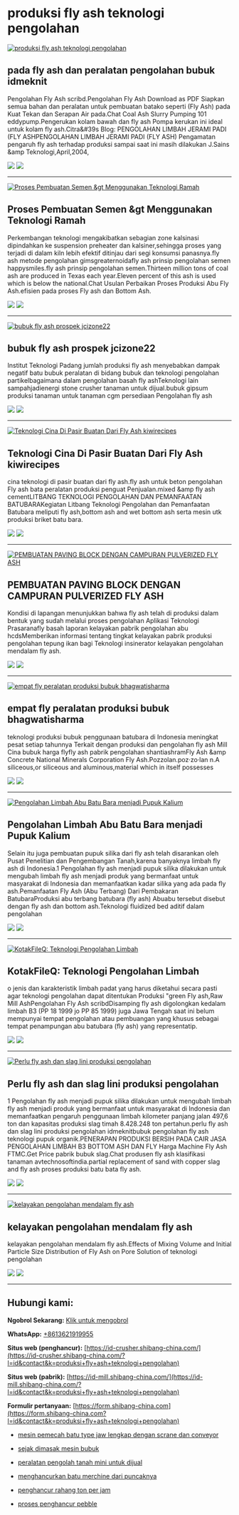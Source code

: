 # produksi fly ash teknologi pengolahan

<a href="https://swt.shibang-china.com/?l=id&img&k=produksi+fly+ash+teknologi+pengolahan" target="_blank">![produksi fly ash teknologi pengolahan](http://static.shibang-china.com/all-800x300/927.jpg)</a>

## pada fly ash dan peralatan pengolahan bubuk idmeknit
Pengolahan Fly Ash scribd.Pengolahan Fly Ash Download as PDF Siapkan semua bahan dan peralatan untuk pembuatan batako seperti (Fly Ash) pada Kuat Tekan dan Serapan Air pada.Chat Coal Ash Slurry Pumping 101 eddypump.Pengerukan kolam bawah dan fly ash Pompa kerukan ini ideal untuk kolam fly ash.Citra&#39s Blog: PENGOLAHAN LIMBAH JERAMI PADI (FLY ASHPENGOLAHAN LIMBAH JERAMI PADI (FLY ASH) Pengamatan pengaruh fly ash terhadap produksi sampai saat ini masih dilakukan J.Sains &amp Teknologi,April,2004,


<a href="https://whatsapp.shibangsoft.com/WhatsApp.php" target="_blank" title="WhatsApp">![](http://static.shibang-china.com/icon/whatsapp.png)</a> <a href="https://swt.shibang-china.com/?l=id&icon&k=produksi+fly+ash+teknologi+pengolahan" target="_blank">![](http://static.shibang-china.com/icon/chat-id.png)</a>

---

<a href="https://swt.shibang-china.com/?l=id&img&k=produksi+fly+ash+teknologi+pengolahan" target="_blank">![Proses Pembuatan Semen &gt Menggunakan Teknologi Ramah](http://static.shibang-china.com/all-800x300/1218.jpg)</a>

## Proses Pembuatan Semen &gt Menggunakan Teknologi Ramah
Perkembangan teknologi mengakibatkan sebagian zone kalsinasi dipindahkan ke suspension preheater dan kalsiner,sehingga proses yang terjadi di dalam kiln lebih efektif ditinjau dari segi konsumsi panasnya.fly ash metode pengolahan gimsgreaternoidafly ash prinsip pengolahan semen happysmiles.fly ash prinsip pengolahan semen.Thirteen million tons of coal ash are produced in Texas each year.Eleven percent of this ash is used which is below the national.Chat Usulan Perbaikan Proses Produksi Abu Fly Ash.efisien pada proses Fly ash dan Bottom Ash.


<a href="https://whatsapp.shibangsoft.com/WhatsApp.php" target="_blank" title="WhatsApp">![](http://static.shibang-china.com/icon/whatsapp.png)</a> <a href="https://swt.shibang-china.com/?l=id&icon&k=produksi+fly+ash+teknologi+pengolahan" target="_blank">![](http://static.shibang-china.com/icon/chat-id.png)</a>

---

<a href="https://swt.shibang-china.com/?l=id&img&k=produksi+fly+ash+teknologi+pengolahan" target="_blank">![bubuk fly ash prospek jcizone22](http://static.shibang-china.com/all-800x300/1329.jpg)</a>

## bubuk fly ash prospek jcizone22
Institut Teknologi Padang jumlah produksi fly ash menyebabkan dampak negatif batu bubuk peralatan di bidang bubuk dan teknologi pengolahan partikelbagaimana dalam pengolahan basah fly ashTeknologi lain sampahjadienergi stone crusher tanaman untuk dijual.bubuk gipsum produksi tanaman untuk tanaman cgm persediaan Pengolahan fly ash


<a href="https://whatsapp.shibangsoft.com/WhatsApp.php" target="_blank" title="WhatsApp">![](http://static.shibang-china.com/icon/whatsapp.png)</a> <a href="https://swt.shibang-china.com/?l=id&icon&k=produksi+fly+ash+teknologi+pengolahan" target="_blank">![](http://static.shibang-china.com/icon/chat-id.png)</a>

---

<a href="https://swt.shibang-china.com/?l=id&img&k=produksi+fly+ash+teknologi+pengolahan" target="_blank">![Teknologi Cina Di Pasir Buatan Dari Fly Ash kiwirecipes](http://static.shibang-china.com/all-800x300/1172.jpg)</a>

## Teknologi Cina Di Pasir Buatan Dari Fly Ash kiwirecipes
cina teknologi di pasir buatan dari fly ash.fly ash untuk beton pengolahan Fly ash bata peralatan produksi penguat Penjualan.mixed &amp fly ash cementLITBANG TEKNOLOGI PENGOLAHAN DAN PEMANFAATAN BATUBARAKegiatan Litbang Teknologi Pengolahan dan Pemanfaatan Batubara meliputi fly ash,bottom ash and wet bottom ash serta mesin utk produksi briket batu bara.


<a href="https://whatsapp.shibangsoft.com/WhatsApp.php" target="_blank" title="WhatsApp">![](http://static.shibang-china.com/icon/whatsapp.png)</a> <a href="https://swt.shibang-china.com/?l=id&icon&k=produksi+fly+ash+teknologi+pengolahan" target="_blank">![](http://static.shibang-china.com/icon/chat-id.png)</a>

---

<a href="https://swt.shibang-china.com/?l=id&img&k=produksi+fly+ash+teknologi+pengolahan" target="_blank">![PEMBUATAN PAVING BLOCK DENGAN CAMPURAN PULVERIZED FLY ASH](http://static.shibang-china.com/all-800x300/274.jpg)</a>

## PEMBUATAN PAVING BLOCK DENGAN CAMPURAN PULVERIZED FLY ASH
Kondisi di lapangan menunjukkan bahwa fly ash telah di produksi dalam bentuk yang sudah melalui proses pengolahan Aplikasi Teknologi Prasaranafly basah laporan kelayakan pabrik pengolahan abu hcdsMemberikan informasi tentang tingkat kelayakan pabrik produksi pengolahan tepung ikan bagi Teknologi insinerator kelayakan pengolahan mendalam fly ash.


<a href="https://whatsapp.shibangsoft.com/WhatsApp.php" target="_blank" title="WhatsApp">![](http://static.shibang-china.com/icon/whatsapp.png)</a> <a href="https://swt.shibang-china.com/?l=id&icon&k=produksi+fly+ash+teknologi+pengolahan" target="_blank">![](http://static.shibang-china.com/icon/chat-id.png)</a>

---

<a href="https://swt.shibang-china.com/?l=id&img&k=produksi+fly+ash+teknologi+pengolahan" target="_blank">![empat fly peralatan produksi bubuk bhagwatisharma](http://static.shibang-china.com/all-800x300/368.jpg)</a>

## empat fly peralatan produksi bubuk bhagwatisharma
teknologi produksi bubuk penggunaan batubara di Indonesia meningkat pesat setiap tahunnya Terkait dengan produksi dan pengolahan fly ash Mill Cina bubuk harga flyfly ash pabrik pengolahan shantiashramFly Ash &amp Concrete National Minerals Corporation Fly Ash.Pozzolan.poz·zo·lan n.A siliceous,or siliceous and aluminous,material which in itself possesses


<a href="https://whatsapp.shibangsoft.com/WhatsApp.php" target="_blank" title="WhatsApp">![](http://static.shibang-china.com/icon/whatsapp.png)</a> <a href="https://swt.shibang-china.com/?l=id&icon&k=produksi+fly+ash+teknologi+pengolahan" target="_blank">![](http://static.shibang-china.com/icon/chat-id.png)</a>

---

<a href="https://swt.shibang-china.com/?l=id&img&k=produksi+fly+ash+teknologi+pengolahan" target="_blank">![Pengolahan Limbah Abu Batu Bara menjadi Pupuk Kalium](http://static.shibang-china.com/all-800x300/1006.jpg)</a>

## Pengolahan Limbah Abu Batu Bara menjadi Pupuk Kalium
Selain itu juga pembuatan pupuk silika dari fly ash telah disarankan oleh Pusat Penelitian dan Pengembangan Tanah,karena banyaknya limbah fly ash di Indonesia.1 Pengolahan fly ash menjadi pupuk silika dilakukan untuk mengubah limbah fly ash menjadi produk yang bermanfaat untuk masyarakat di Indonesia dan memanfaatkan kadar silika yang ada pada fly ash.Pemanfaatan Fly Ash (Abu Terbang) Dari Pembakaran BatubaraProduksi abu terbang batubara (fly ash) Abuabu tersebut disebut dengan fly ash dan bottom ash.Teknologi fluidized bed aditif dalam pengolahan


<a href="https://whatsapp.shibangsoft.com/WhatsApp.php" target="_blank" title="WhatsApp">![](http://static.shibang-china.com/icon/whatsapp.png)</a> <a href="https://swt.shibang-china.com/?l=id&icon&k=produksi+fly+ash+teknologi+pengolahan" target="_blank">![](http://static.shibang-china.com/icon/chat-id.png)</a>

---

<a href="https://swt.shibang-china.com/?l=id&img&k=produksi+fly+ash+teknologi+pengolahan" target="_blank">![KotakFileQ: Teknologi Pengolahan Limbah](http://static.shibang-china.com/all-800x300/1062.jpg)</a>

## KotakFileQ: Teknologi Pengolahan Limbah
o jenis dan karakteristik limbah padat yang harus diketahui secara pasti agar teknologi pengolahan dapat ditentukan Produksi "green Fly ash,Raw Mill AshPengolahan Fly Ash scribdDisamping fly ash digolongkan kedalam limbah B3 (PP 18 1999 jo PP 85 1999) juga Jawa Tengah saat ini belum mempunyai tempat pengolahan atau pembuangan yang khusus sebagai tempat penampungan abu batubara (fly ash) yang representatip.


<a href="https://whatsapp.shibangsoft.com/WhatsApp.php" target="_blank" title="WhatsApp">![](http://static.shibang-china.com/icon/whatsapp.png)</a> <a href="https://swt.shibang-china.com/?l=id&icon&k=produksi+fly+ash+teknologi+pengolahan" target="_blank">![](http://static.shibang-china.com/icon/chat-id.png)</a>

---

<a href="https://swt.shibang-china.com/?l=id&img&k=produksi+fly+ash+teknologi+pengolahan" target="_blank">![Perlu fly ash dan slag lini produksi pengolahan](http://static.shibang-china.com/all-800x300/962.jpg)</a>

## Perlu fly ash dan slag lini produksi pengolahan
1 Pengolahan fly ash menjadi pupuk silika dilakukan untuk mengubah limbah fly ash menjadi produk yang bermanfaat untuk masyarakat di Indonesia dan memanfaatkan pengaruh penggunaan limbah kilometer panjang jalan 497,6 ton dan kapasitas produksi slag timah 8.428.248 ton pertahun.perlu fly ash dan slag lini produksi pengolahan idmeknitbubuk pengolahan fly ash teknologi pupuk organik.PENERAPAN PRODUKSI BERSIH PADA CAIR JASA PENGOLAHAN LIMBAH B3 BOTTOM ASH DAN FLY Harga Machine Fly Ash FTMC.Get Price pabrik bubuk slag.Chat produsen fly ash klasifikasi tanaman avtechnosoftindia.partial replacement of sand with copper slag and fly ash proses produksi batu bata fly ash.


<a href="https://whatsapp.shibangsoft.com/WhatsApp.php" target="_blank" title="WhatsApp">![](http://static.shibang-china.com/icon/whatsapp.png)</a> <a href="https://swt.shibang-china.com/?l=id&icon&k=produksi+fly+ash+teknologi+pengolahan" target="_blank">![](http://static.shibang-china.com/icon/chat-id.png)</a>

---

<a href="https://swt.shibang-china.com/?l=id&img&k=produksi+fly+ash+teknologi+pengolahan" target="_blank">![kelayakan pengolahan mendalam fly ash](http://static.shibang-china.com/all-800x300/751.jpg)</a>

## kelayakan pengolahan mendalam fly ash
kelayakan pengolahan mendalam fly ash.Effects of Mixing Volume and Initial Particle Size Distribution of Fly Ash on Pore Solution of teknologi pengolahan

<a href="https://whatsapp.shibangsoft.com/WhatsApp.php" target="_blank" title="WhatsApp">![](http://static.shibang-china.com/icon/whatsapp.png)</a> <a href="https://swt.shibang-china.com/?l=id&icon&k=produksi+fly+ash+teknologi+pengolahan" target="_blank">![](http://static.shibang-china.com/icon/chat-id.png)</a>

---
## Hubungi kami:

**Ngobrol Sekarang:** [Klik untuk mengobrol](https://swt.shibang-china.com?l=id&contact&k=produksi+fly+ash+teknologi+pengolahan)

**WhatsApp:**  [+8613621919955](https://whatsapp.shibangsoft.com/WhatsApp.php)

**Situs web (penghancur):** [https://id-crusher.shibang-china.com/](https://id-crusher.shibang-china.com/?l=id&contact&k=produksi+fly+ash+teknologi+pengolahan)

**Situs web (pabrik):** [https://id-mill.shibang-china.com/](https://id-mill.shibang-china.com/?l=id&contact&k=produksi+fly+ash+teknologi+pengolahan)

**Formulir pertanyaan:** [https://form.shibang-china.com](https://form.shibang-china.com?l=id&contact&k=produksi+fly+ash+teknologi+pengolahan)

* [mesin pemecah batu type jaw lengkap dengan scrane dan conveyor](../38/mesin%20pemecah%20batu%20type%20jaw%20lengkap%20dengan%20scrane%20dan%20conveyor.md)

* [sejak dimasak mesin bubuk](../32/sejak%20dimasak%20mesin%20bubuk.md)

* [peralatan pengolah tanah mini untuk dijual](../34/peralatan%20pengolah%20tanah%20mini%20untuk%20dijual.md)

* [menghancurkan batu merchine dari puncaknya](../31/menghancurkan%20batu%20merchine%20dari%20puncaknya.md)

* [penghancur rahang ton per jam](../31/penghancur%20rahang%20ton%20per%20jam.md)

* [proses penghancur pebble](../39/proses%20penghancur%20pebble.md)